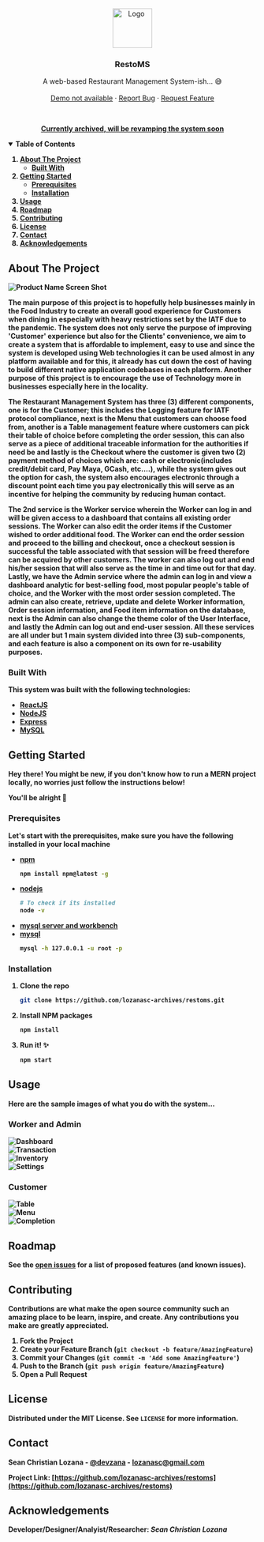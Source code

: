 <!-- PROJECT LOGO -->
<br />
<p align="center">
  <a href="https://github.com/lozanasc-archives/restoms">
    <img src="src/assets/restoms-logo/logo.png" alt="Logo" width="80" height="80">
  </a>

  <h3 align="center">RestoMS</h3>

  <p align="center">
    A web-based Restaurant Management System-ish... 😅
    <br />
    <br />
    <a href="">Demo not available</a>
    ·
    <a href="https://github.com/lozanasc-archives/restoms/issues">Report Bug</a>
    ·
    <a href="https://github.com/lozanasc-archives/restoms/issues">Request Feature</a>
  </p>
</p>
<br/>
<p align="center">
  <a href=""><b>Currently archived, will be revamping the system soon<b/></a>
</p>



<!-- TABLE OF CONTENTS -->
<details open="open">
  <summary>Table of Contents</summary>
  <ol>
    <li>
      <a href="#about-the-project">About The Project</a>
      <ul>
        <li><a href="#built-with">Built With</a></li>
      </ul>
    </li>
    <li>
      <a href="#getting-started">Getting Started</a>
      <ul>
        <li><a href="#prerequisites">Prerequisites</a></li>
        <li><a href="#installation">Installation</a></li>
      </ul>
    </li>
    <li><a href="#usage">Usage</a></li>
    <li><a href="#roadmap">Roadmap</a></li>
    <li><a href="#contributing">Contributing</a></li>
    <li><a href="#license">License</a></li>
    <li><a href="#contact">Contact</a></li>
    <li><a href="#acknowledgements">Acknowledgements</a></li>
  </ol>
</details>



<!-- ABOUT THE PROJECT -->
## About The Project

![Product Name Screen Shot](https://github.com/lozanasc-archives/restoms/blob/main/samples/Screenshot%202021-09-16%20164810.png?raw=true)

The main purpose of this project is to hopefully help businesses mainly in the Food Industry to create an overall good experience for Customers when dining in especially with heavy restrictions set by the IATF due to the pandemic. The system does not only serve the purpose of improving 'Customer' experience but also for the Clients' convenience, we aim to create a system that is affordable to implement, easy to use and since the system is developed using Web technologies it can be used almost in any platform available and for this, it already has cut down the cost of having to build different native application codebases in each platform. Another purpose of this project is to encourage the use of Technology more in businesses especially here in the locality.  

The Restaurant Management System has three (3) different components, one is for the Customer; this includes the Logging feature for IATF protocol compliance, next is the Menu that customers can choose food from, another is a Table management feature where customers can pick their table of choice before completing the order session, this can also serve as a piece of additional traceable information for the authorities if need be and lastly is the Checkout where the customer is given two (2) payment method of choices which are: cash or electronic(includes credit/debit card, Pay Maya, GCash, etc.…), while the system gives out the option for cash, the system also encourages electronic through a discount point each time you pay electronically this will serve as an incentive for helping the community by reducing human contact.


The 2nd service is the Worker service wherein the Worker can log in and will be given access to a dashboard that contains all existing order sessions. The Worker can also edit the order items if the Customer wished to order additional food. The Worker can end the order session and proceed to the billing and checkout, once a checkout session is successful the table associated with that session will be freed therefore can be acquired by other customers. The worker can also log out and end his/her session that will also serve as the time in and time out for that day. Lastly, we have the Admin service where the admin can log in and view a dashboard analytic for best-selling food, most popular people's table of choice, and the Worker with the most order session completed. The admin can also create, retrieve, update and delete Worker information, Order session information, and Food item information on the database, next is the Admin can also change the theme color of the User Interface, and lastly the Admin can log out and end-user session. All these services are all under but 1 main system divided into three (3) sub-components, and each feature is also a component on its own for re-usability purposes.

### Built With
This system was built with the following technologies:  
* [ReactJS](https://reactjs.org/)
* [NodeJS](https://nodejs.org/en/)
* [Express](http://expressjs.com/)
* [MySQL](https://www.mysql.com/)



<!-- GETTING STARTED -->
## Getting Started

Hey there! You might be new, if you don't know how to run a MERN project locally, no worries just follow the instructions below!  

You'll be alright 💪  

### Prerequisites

Let's start with the prerequisites, make sure you have the following installed in your local machine
* [npm](https://nodejs.org/en/)
  ```sh
  npm install npm@latest -g
  ```  
* [nodejs](https://nodejs.org/en/)
  ```sh
  # To check if its installed
  node -v
  ```  
* [mysql server and workbench](https://dev.mysql.com/downloads/windows/installer/8.0.html)  
* [mysql](https://www.mysql.com/)
  ```sh
  mysql -h 127.0.0.1 -u root -p
  ```  

### Installation

1. Clone the repo
   ```sh
   git clone https://github.com/lozanasc-archives/restoms.git
   ```
2. Install NPM packages
   ```sh
   npm install
   ```
3. Run it! ✨
   ```sh
   npm start
   ```



<!-- USAGE EXAMPLES -->
## Usage
Here are the sample images of what you do with the system...  
  
### Worker and Admin  
![Dashboard](https://github.com/lozanasc-archives/restoms/blob/main/samples/Dashboard%20Sample.png?raw=true)  
![Transaction](https://github.com/lozanasc-archives/restoms/blob/main/samples/Transaction%20Sample.png?raw=true)  
![Inventory](https://github.com/lozanasc-archives/restoms/blob/main/samples/Inventory%20Sample.png?raw=true)  
![Settings](https://github.com/lozanasc-archives/restoms/blob/main/samples/Settings%20Sample.png?raw=true)  
  
### Customer
![Table](https://github.com/lozanasc-archives/restoms/blob/main/samples/Table%20Sample.png?raw=true)  
![Menu](https://github.com/lozanasc-archives/restoms/blob/main/samples/Menu%20Sample.png?raw=true)  
![Completion](https://github.com/lozanasc-archives/restoms/blob/main/samples/Completion%20Sample.png?raw=true)  


<!-- ROADMAP -->
## Roadmap

See the [open issues](https://github.com/lozanasc-archives/restoms/issues) for a list of proposed features (and known issues).



<!-- CONTRIBUTING -->
## Contributing

Contributions are what make the open source community such an amazing place to be learn, inspire, and create. Any contributions you make are **greatly appreciated**.

1. Fork the Project
2. Create your Feature Branch (`git checkout -b feature/AmazingFeature`)
3. Commit your Changes (`git commit -m 'Add some AmazingFeature'`)
4. Push to the Branch (`git push origin feature/AmazingFeature`)
5. Open a Pull Request



<!-- LICENSE -->
## License

Distributed under the MIT License. See `LICENSE` for more information.



<!-- CONTACT -->
## Contact

Sean Christian Lozana - [@devzana](https://twitter.com/devzana) - lozanasc@gmail.com

Project Link: [https://github.com/lozanasc-archives/restoms](https://github.com/lozanasc-archives/restoms)



<!-- ACKNOWLEDGEMENTS -->
## Acknowledgements
**Developer/Designer/Analyist/Researcher:** _Sean Christian Lozana_
